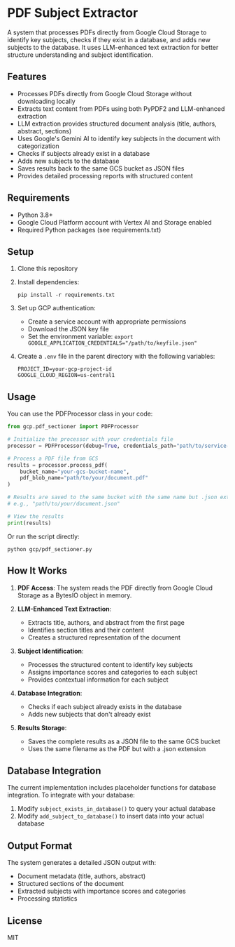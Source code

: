 # PDF Subject Extractor

A system that processes PDFs directly from Google Cloud Storage to identify key subjects, checks if they exist in a database, and adds new subjects to the database. It uses LLM-enhanced text extraction for better structure understanding and subject identification.

## Features

- Processes PDFs directly from Google Cloud Storage without downloading locally
- Extracts text content from PDFs using both PyPDF2 and LLM-enhanced extraction
- LLM extraction provides structured document analysis (title, authors, abstract, sections)
- Uses Google's Gemini AI to identify key subjects in the document with categorization
- Checks if subjects already exist in a database
- Adds new subjects to the database
- Saves results back to the same GCS bucket as JSON files
- Provides detailed processing reports with structured content

## Requirements

- Python 3.8+
- Google Cloud Platform account with Vertex AI and Storage enabled
- Required Python packages (see requirements.txt)

## Setup

1. Clone this repository
2. Install dependencies:
   ```
   pip install -r requirements.txt
   ```
3. Set up GCP authentication:
   - Create a service account with appropriate permissions
   - Download the JSON key file
   - Set the environment variable: `export GOOGLE_APPLICATION_CREDENTIALS="/path/to/keyfile.json"`

4. Create a `.env` file in the parent directory with the following variables:
   ```
   PROJECT_ID=your-gcp-project-id
   GOOGLE_CLOUD_REGION=us-central1
   ```

## Usage

You can use the PDFProcessor class in your code:

```python
from gcp.pdf_sectioner import PDFProcessor

# Initialize the processor with your credentials file
processor = PDFProcessor(debug=True, credentials_path="path/to/service-account-key.json")

# Process a PDF file from GCS
results = processor.process_pdf(
    bucket_name="your-gcs-bucket-name",
    pdf_blob_name="path/to/your/document.pdf"
)

# Results are saved to the same bucket with the same name but .json extension
# e.g., "path/to/your/document.json"

# View the results
print(results)
```

Or run the script directly:

```
python gcp/pdf_sectioner.py
```

## How It Works

1. **PDF Access**: The system reads the PDF directly from Google Cloud Storage as a BytesIO object in memory.

2. **LLM-Enhanced Text Extraction**: 
   - Extracts title, authors, and abstract from the first page
   - Identifies section titles and their content
   - Creates a structured representation of the document

3. **Subject Identification**:
   - Processes the structured content to identify key subjects
   - Assigns importance scores and categories to each subject
   - Provides contextual information for each subject

4. **Database Integration**:
   - Checks if each subject already exists in the database
   - Adds new subjects that don't already exist

5. **Results Storage**:
   - Saves the complete results as a JSON file to the same GCS bucket
   - Uses the same filename as the PDF but with a .json extension

## Database Integration

The current implementation includes placeholder functions for database integration. To integrate with your database:

1. Modify `subject_exists_in_database()` to query your actual database
2. Modify `add_subject_to_database()` to insert data into your actual database

## Output Format

The system generates a detailed JSON output with:

- Document metadata (title, authors, abstract)
- Structured sections of the document
- Extracted subjects with importance scores and categories
- Processing statistics

## License

MIT
